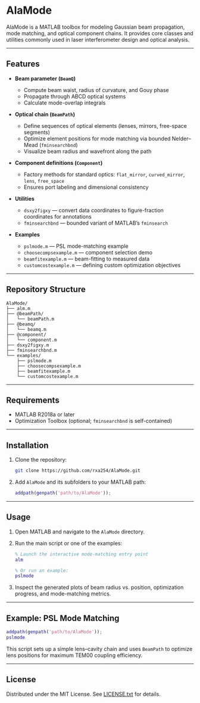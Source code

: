 # AlaMode

AlaMode is a MATLAB toolbox for modeling Gaussian beam propagation, mode matching, and optical component chains. It provides core classes and utilities commonly used in laser interferometer design and optical analysis.

---

## Features

* **Beam parameter (`BeamQ`)**

  * Compute beam waist, radius of curvature, and Gouy phase
  * Propagate through ABCD optical systems
  * Calculate mode-overlap integrals

* **Optical chain (`BeamPath`)**

  * Define sequences of optical elements (lenses, mirrors, free-space segments)
  * Optimize element positions for mode matching via bounded Nelder–Mead (`fminsearchbnd`)
  * Visualize beam radius and wavefront along the path

* **Component definitions (`Component`)**

  * Factory methods for standard optics: `flat_mirror`, `curved_mirror`, `lens`, `free_space`
  * Ensures port labeling and dimensional consistency

* **Utilities**

  * `dsxy2figxy` — convert data coordinates to figure-fraction coordinates for annotations
  * `fminsearchbnd` — bounded variant of MATLAB’s `fminsearch`

* **Examples**

  * `pslmode.m` — PSL mode-matching example
  * `choosecompsexample.m` — component selection demo
  * `beamfitexample.m` — beam-fitting to measured data
  * `customcostexample.m` — defining custom optimization objectives

---

## Repository Structure

```plaintext
AlaMode/
├── alm.m
├── @beamPath/
│   └── beamPath.m
├── @beamq/
│   └── beamq.m
├── @component/
│   └── component.m
├── dsxy2figxy.m
├── fminsearchbnd.m
└── examples/
    ├── pslmode.m
    ├── choosecompsexample.m
    ├── beamfitexample.m
    └── customcostexample.m
```

---

## Requirements

* MATLAB R2018a or later
* Optimization Toolbox (optional; `fminsearchbnd` is self-contained)

---

## Installation

1. Clone the repository:

   ```sh
   git clone https://github.com/rxa254/AlaMode.git
   ```

2. Add `AlaMode` and its subfolders to your MATLAB path:

   ```matlab
   addpath(genpath('path/to/AlaMode'));
   ```

---

## Usage

1. Open MATLAB and navigate to the `AlaMode` directory.

2. Run the main script or one of the examples:

   ```matlab
   % Launch the interactive mode-matching entry point
   alm

   % Or run an example:
   pslmode
   ```

3. Inspect the generated plots of beam radius vs. position, optimization progress, and mode-matching metrics.

---

## Example: PSL Mode Matching

```matlab
addpath(genpath('path/to/AlaMode'));
pslmode
```

This script sets up a simple lens–cavity chain and uses `BeamPath` to optimize lens positions for maximum TEM00 coupling efficiency.

---

## License

Distributed under the MIT License. See [LICENSE.txt](LICENSE.txt) for details.
